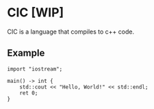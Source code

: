 # CIC [WIP]

CIC is a language that compiles to c++ code.

## Example

```cic
import "iostream";

main() -> int {
    std::cout << "Hello, World!" << std::endl;
    ret 0;
}
```